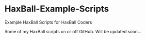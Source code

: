 # HaxBall-Example-Scripts
Example HaxBall Scripts for HaxBall Coders

Some of my HaxBall scripts on or off GitHub. Will be updated soon...
